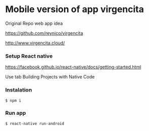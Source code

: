 # Mobile version of app virgencita 

Original Repo web app idea

https://github.com/reynico/virgencita

http://www.virgencita.cloud/


### Setup React native

https://facebook.github.io/react-native/docs/getting-started.html 

Use tab Building Projects with Native Code

### Instalation

```
$ npm i
```
### Run app

```
$ react-native run-android
```
